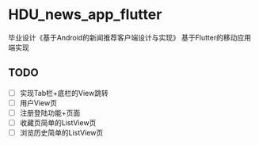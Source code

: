 # HDU_news_app_flutter

毕业设计《基于Android的新闻推荐客户端设计与实现》 基于Flutter的移动应用端实现

## TODO
- [ ] 实现Tab栏+底栏的View跳转
- [ ] 用户View页
- [ ] 注册登陆功能+页面
- [ ] 收藏页简单的ListView页
- [ ] 浏览历史简单的ListView页